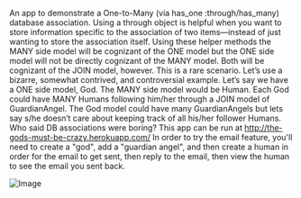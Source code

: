 An app to demonstrate a One-to-Many (via has_one :through/has_many) database association.  Using a through object is helpful when you want to store information specific to the association of two items—instead of just wanting to store the association itself. Using these helper methods the MANY side model will be cognizant of the ONE model but the ONE side model will not be directly cognizant of the MANY model. Both will be cognizant of the JOIN model, however. This is a rare scenario. Let’s use a bizarre, somewhat contrived, and controversial example. Let’s say we have a ONE side model, God. The MANY side model would be Human. Each God could have MANY Humans following him/her through a JOIN model of GuardianAngel. The God model could have many GuardianAngels but lets say s/he doesn’t care about keeping track of all his/her follower Humans. Who said DB associations were boring?  This app can be run at http://the-gods-must-be-crazy.herokuapp.com/
In order to try the email feature, you'll need to create a "god", add a "guardian angel", and then create a human in order for the email to get sent, then reply to the email, then view the human to see the email you sent back.

![Image](https://raw.github.com/ggriffis/the-gods-must-be-crazy/master/app/assets/images/screen_shot.png)
